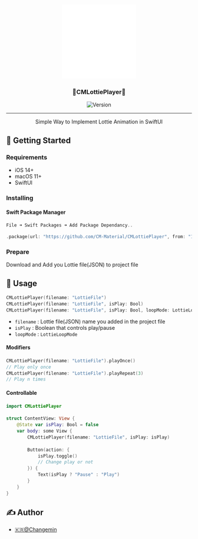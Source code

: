 <p align="center">
  <a href="" rel="noopener">
 <img width=200px height=200px src="src/LottieFile.gif" alt="Project logo"></a>
</p>

<h3 align="center">🍭CMLottiePlayer🍭</h3>

<div align="center">

![Version](https://img.shields.io/badge/Version-1.0.0-brightgreen?style=for-the-badge)

</div>

---

<p align="center"> Simple Way to Implement Lottie Animation in SwiftUI
    <br> 
</p>

## 🏁 Getting Started <a name = "getting_started"></a>

### Requirements
* iOS 14+
* macOS 11+
* SwiftUI

### Installing
#### Swift Package Manager
```Swift
File ➜ Swift Packages ➜ Add Package Dependancy..
```
```Swift
.package(url: "https://github.com/CM-Material/CMLottiePlayer", from: "1.0.0")
```

### Prepare
Download and Add you Lottie file(JSON) to project file

## 🎈 Usage

```Swift
CMLottiePlayer(filename: "LottieFile")
CMLottiePlayer(filename: "LottieFile", isPlay: Bool)
CMLottiePlayer(filename: "LottieFile", isPlay: Bool, loopMode: LottieLoopMode)
```
* `filename` : Lottie file(JSON) name you added in the project file
* `isPlay` : Boolean that controls play/pause
* `loopMode` : `LottieLoopMode`

#### Modifiers
```Swift
CMLottiePlayer(filename: "LottieFile").playOnce()
// Play only once
CMLottiePlayer(filename: "LottieFile").playRepeat(3)
// Play n times
```

#### Controllable
```Swift
import CMLottiePlayer

struct ContentView: View {
    @State var isPlay: Bool = false
    var body: some View {
        CMLottiePlayer(filename: "LottieFile", isPlay: isPlay)
        
        Button(action: {
            isPlay.toggle()
            // Change play or not
        }) {
            Text(isPlay ? "Pause" : "Play")
        }
    }
}
```


## ✍️ Author

- [🇰🇷@Changemin](https://github.com/kylelobo)
